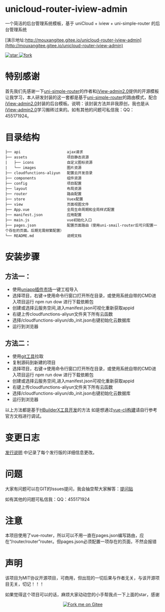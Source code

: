 <h1> unicloud-router-iview-admin </h1>
一个简洁的后台管理系统模板，基于 uniCloud + iview + uni-simple-router 的后台管理系统

[演示地址:http://mouxangitee.gitee.io/unicloud-router-iview-admin](http://mouxangitee.gitee.io/unicloud-router-iview-admin)

<a href='https://gitee.com/mouxangitee/unicloud-router-iview-admin/stargazers'>
  <img src='https://gitee.com/mouxangitee/unicloud-router-iview-admin/badge/star.svg?theme=dark' alt='star'></img>
</a> 
<a href='https://gitee.com/mouxangitee/unicloud-router-iview-admin/members'>
  <img src='https://gitee.com/mouxangitee/unicloud-router-iview-admin/badge/fork.svg?theme=dark' alt='fork'></img>
</a>

# 特别感谢

首先我们先感谢一下[uni-simple-router](http://hhyang.cn/)的作者和[iView-admin2.0](https://lison16.github.io/iview-admin-doc/#/)提供的开源模板让我学习，本人研发封装的这一套都是基于[uni-simple-router](http://hhyang.cn/)的路由模式，配合[iView-admin2.0](https://lison16.github.io/iview-admin-doc/#/)封装的后台模板。说明：该封装方法并非我原创，我也是从[iView-admin2.0](https://lison16.github.io/iview-admin-doc/#/)学习搬砖过来的。如有其他的问题可私信我：QQ：455171924。

# 目录结构
```
├── api                     ajax请求
├── assets                  项目静态资源
|   ├── icons               自定义图标资源
|   └── images              图片资源
├── cloudfunctions-aliyun   配置云开发目录
├── components              组件资源
├── config                  项目配置
├── layout                  布局资源
├── router                  路由配置
├── store                   Vuex配置
├── view                    页面视图文件
├── App.vue                 全局生命周期和全局样式配置
├── manifest.json           应用配置
├── main.js                 vue初始化入口
├── pages.json              配置页面路由（使用uni-smail-router后可只配置一个存在的页面。后期无需频繁配置）
└── README.md               说明文档 
```

# 安装步骤

## 方法一：
* 使用[uniapp插件市场](https://ext.dcloud.net.cn/plugin?id=1639)一键工程导入
* 选择项目，右键->使用命令行窗口打开所在目录，或使用系统自带的CMD进入项目运行 npm run dow 进行下载依赖包
* 创建或选择云服务空间,进入manifest.json可视化重新获取appid
* 右键上传cloudfunctions-aliyun文件夹下所有云函数
* 选择/cloudfunctions-aliyun/db_init.json右键初始化云数据库
* 运行到浏览器

## 方法二：
* 使用[git工具](https://gitee.com/mouxangitee/unicloud-router-iview-admin)拉取
* 复制源码到新建的项目
* 选择项目，右键->使用命令行窗口打开所在目录，或使用系统自带的CMD进入项目运行 npm run dow 进行下载依赖包
* 创建或选择云服务空间,进入manifest.json可视化重新获取appid
* 右键上传cloudfunctions-aliyun文件夹下所有云函数
* 选择/cloudfunctions-aliyun/db_init.json右键初始化云数据库
* 运行到浏览器

以上方法都是基于[HBuilderX工具开发](https://uniapp.dcloud.io/quickstart?id=_1-%e9%80%9a%e8%bf%87-hbuilderx-%e5%8f%af%e8%a7%86%e5%8c%96%e7%95%8c%e9%9d%a2)的方法
如是想通过[vue-cli构建](https://uniapp.dcloud.io/quickstart?id=_2-%e9%80%9a%e8%bf%87vue-cli%e5%91%bd%e4%bb%a4%e8%a1%8c)请自行参考官方文档进行调试。

# 变更日志
[发行说明](https://gitee.com/mouxangitee/unicloud-router-iview-admin/releases) 中记录了每个发行版的详细信息更改。

# 问题
大家有问题可以在GIT的lssues提问，我会抽空帮大家解答：[提问贴](https://gitee.com/mouxangitee/unicloud-router-iview-admin/issues/I1HX8E)

如有其他的问题可私信我：QQ：455171924

# 注意
本项目使用了vue-router，所以可以不用一直在pages.json编写路由，应在“/router/router”router。但pages.json必须配置一项存在的页面，不然会报错

# 声明
该项目为MIT协议开源项目，可商用，但出现的一切后果与作者无关，与该开源项目无关，切记！！！

如果觉得这个项目可以的话，麻烦大家动动您的小手帮我点一下上面的star，感谢

<p align="center">
  <a href='https://gitee.com/mouxangitee/unicloud-router-iview-admin'>
    <img src='https://gitee.com/mouxangitee/unicloud-router-iview-admin/widgets/widget_6.svg' alt='Fork me on Gitee'></img>
  </a>
</p>
